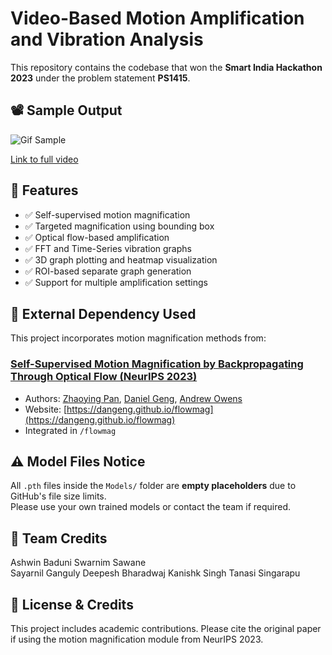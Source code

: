 # Video-Based Motion Amplification and Vibration Analysis

This repository contains the codebase that won the **Smart India Hackathon 2023** under the problem statement **PS1415**.




## 📽 Sample Output
![Gif Sample](https://github.com/Ashwin-Baduni/Video-Based_Motion_Amplification_and_Vibration_Analysis/blob/main/SampleOutputs/VID-20240113-WA0000720p-ezgif.com-speed.gif?raw=true)

[Link to full video](https://github.com/Ashwin-Baduni/Video-Based_Motion_Amplification_and_Vibration_Analysis/blob/main/SampleOutputs/VID-20240113-WA0000%20(720p).mp4)



## 🚀 Features

- ✅ Self-supervised motion magnification
- ✅ Targeted magnification using bounding box
- ✅ Optical flow-based amplification
- ✅ FFT and Time-Series vibration graphs
- ✅ 3D graph plotting and heatmap visualization
- ✅ ROI-based separate graph generation
- ✅ Support for multiple amplification settings



## 🔗 External Dependency Used

This project incorporates motion magnification methods from:

### [Self-Supervised Motion Magnification by Backpropagating Through Optical Flow (NeurIPS 2023)](https://arxiv.org/abs/2311.17056)
- Authors: [Zhaoying Pan](https://zhaoyingpan.github.io/), [Daniel Geng](https://dangeng.github.io/), [Andrew Owens](http://andrewowens.com/)
- Website: [https://dangeng.github.io/flowmag](https://dangeng.github.io/flowmag)
- Integrated in `/flowmag`



## ⚠️ Model Files Notice

All `.pth` files inside the `Models/` folder are **empty placeholders** due to GitHub's file size limits.  
Please use your own trained models or contact the team if required.



## 👥 Team Credits

Ashwin Baduni
Swarnim Sawane        
Sayarnil Ganguly
Deepesh Bharadwaj
Kanishk Singh
Tanasi Singarapu



## 📜 License & Credits

This project includes academic contributions. Please cite the original paper if using the motion magnification module from NeurIPS 2023.
